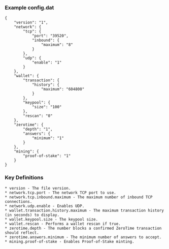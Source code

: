 ### Example config.dat ###


```
{
    "version": "1",
    "network": {
        "tcp": {
            "port": "39520",
            "inbound": {
                "maximum": "8"
            }
        },
        "udp": {
            "enable": "1"
        }
    },
    "wallet": {
        "transaction": {
            "history": {
                "maximum": "604800"
            }
        },
        "keypool": {
            "size": "100"
        },
        "rescan": "0"
    },
    "zerotime": {
        "depth": "1",
        "answers": {
            "minimum": "1"
        }
    },
    "mining": {
        "proof-of-stake": "1"
    }
}
```

### Key Definitions ###

    * version - The file version.
    * network.tcp.port - The network TCP port to use. 
    * network.tcp.inbound.maximum - The maximum number of inbound TCP connections.
    * network.udp.enable - Enables UDP.
    * wallet.transaction.history.maximum - The maximum transaction history (in seconds) to display.
    * wallet.keypool.size - The keypool size.
    * wallet.rescan - Performs a wallet rescan if true.
    * zerotime.depth - The number blocks a confirmed ZeroTime transaction should reflect.
    * zerotime.answers.minimum - The minimum number of answers to accept.
    * mining.proof-of-stake - Enables Proof-of-Stake minting.
